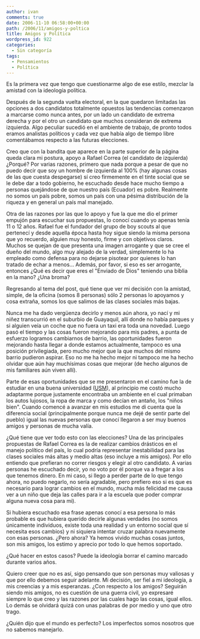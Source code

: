 ```yaml
---
author: ivan
comments: true
date: 2006-11-10 06:58:00+00:00
path: /2006/11/amigos-y-poltica
title: Amigos y Política
wordpress_id: 922
categories:
  - Sin categoría
tags:
  - Pensamientos
  - Política
---
```


Es la primera vez que tengo que cuestionarme algo de ese estilo, mezclar la amistad con la ideología política.

Después de la segunda vuelta electoral, en la que quedaron limitadas las opciones a dos candidatos totalmente opuestos las tendencias comenzaron a marcarse como nunca antes, por un lado un candidato de extrema derecha y por el otro un candidato que muchos consideran de extrema izquierda. Algo peculiar sucedió en el ambiente de trabajo, de pronto todos eramos analistas políticos y cada vez que había algo de tiempo libre comentábamos respecto a las futuras elecciones.

Creo que con la bandita que aparece en la parte superior de la página queda clara mi postura, apoyo a Rafael Correa (el candidato de izquierda) ¿Porqué? Por varias razones, primero que nada porque a pesar de que no puedo decir que soy un hombre de izquierda al 100% (hay algunas cosas de las que cuesta despegarse) sí creo firmemente en el tinte social que se le debe dar a todo gobierno, he escuchado desde hace mucho tiempo a personas quejándose de que nuestro país (Ecuador) es pobre. Realmente no somos un país pobre, somos un país con una pésima distribución de la riqueza y en general un país mal manejado.

Otra de las razones por las que lo apoyo y fue la que me dio el primer empujón para escuchar sus propuestas, lo conocí cuando yo apenas tenía 11 o 12 años. Rafael fue el fundador del grupo de boy scouts al que pertenecí y desde aquella época hasta hoy sigue siendo la misma persona que yo recuerdo, alguien muy honesto, firme y con objetivos claros. Muchos se quejan de que presenta una imagen arrogante y que se cree el dueño del mundo, algo muy alejado de la verdad, simplemente lo ha empleado como defensa para no dejarse pisotear por quienes lo han tratado de echar a menos... Además, por favor, si eso es ser arrogante, entonces ¿Qué es decir que eres el "Enviado de Dios" teniendo una biblia en la mano? ¿Una broma?

Regresando al tema del post, qué tiene que ver mi decisión con la amistad, simple, de la oficina (somos 8 personas) sólo 2 personas lo apoyamos y cosa extraña, somos los que salimos de las clases sociales más bajas.

Nunca me ha dado vergüenza decirlo y menos aún ahora, yo nací y mi niñez transcurrió en el suburbio de Guayaquil, allí donde no había parques y si alguien veía un coche que no fuera un taxi era toda una novedad. Luego pasó el tiempo y las cosas fueron mejorando para mis padres, a punta de esfuerzo logramos cambiarnos de barrio, las oportunidades fueron mejorando hasta llegar a donde estamos actualmente, tampoco es una posición privilegiada, pero mucho mejor que la que muchos del mismo barrio pudieron aspirar. Eso no me ha hecho mejor ni tampoco me ha hecho olvidar que aún hay muchísimas cosas que mejorar (de hecho algunos de mis familiares aún viven allí).

Parte de esas oportunidades que se me presentaron en el camino fue la de estudiar en una buena universidad ([USM](https://www.usm.edu.ec)), al principio me costó mucho adaptarme porque justamente encontraba un ambiente en el cual primaban los autos lujosos, la ropa de marca y como decían en antaño, los "niños bien". Cuando comencé a avanzar en mis estudios me di cuenta que la diferencia social (principalmente porque nunca me dejé de sentir parte del pueblo) igual las nuevas personas que conocí llegaron a ser muy buenos amigos y personas de mucha valía.

¿Qué tiene que ver todo esto con las elecciones? Una de las principales propuestas de Rafael Correa es la de realizar cambios drásticos en el manejo político del país, lo cual podría representar inestabilidad para las clases sociales más altas y medio altas (eso incluye a mis amigos). Por ello entiendo que prefieran no correr riesgos y elegir al otro candidato. A varias personas he escuchado decir, yo no voto por él porque va a fregar a los que tenemos dinero. En mi caso, si llego a perder parte de lo que tengo ahora, no puedo negarlo, no sería agradable, pero prefiero eso si es que es necesario para lograr cambios en el mundo, mucha más felicidad me causa ver a un niño que deja las calles para ir a la escuela que poder comprar alguna nueva cosa para mi).

Si hubiera escuchado esa frase apenas conocí a esa persona lo más probable es que hubiera querido decirle algunas verdades (no somos únicamente individuos, existe toda una realidad y un entorno social que sí necesita esos cambios) y ni siquiera intentar cruzar palabra nuevamente con esas personas. ¿Pero ahora? Ya hemos vivido muchas cosas juntos, son mis amigos, los estimo y aprecio por todo lo que hemos soportado.

¿Qué hacer en estos casos? Puede la ideología borrar el camino marcado durante varios años.

Quiero creer que no es así, sigo pensando que son personas muy valiosas y que por ello debemos seguir adelante. Mi decisión, ser fiel a mi ideología, a mis creencias y a mis esperanzas. ¿Con respecto a los amigos? Seguirán siendo mis amigos, no es cuestión de una guerra civil, yo expresaré siempre lo que creo y las razones por las cuales hago las cosas, igual ellos. Lo demás se olvidará quizá con unas palabras de por medio y uno que otro trago.

¿Quién dijo que el mundo es perfecto? Los imperfectos somos nosotros que no sabemos manejarlo.
